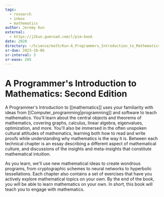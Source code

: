 ```yaml
---
tags:
  - research
  - inbox
  - mathematics
author: Jeremy Kun
external:
  - https://j2kun.gumroad.com/l/pim-book
date: 2020
directory: ~/Science/math/Kun-A_Programmers_Introduction_to_Mathematics
sr-due: 2023-10-06
sr-interval: 3
sr-ease: 265
---
```


# A Programmer's Introduction to Mathematics: Second Edition

A Programmer's Introduction to [[mathematics]] uses your
familiarity with ideas from [[Computer_programming|programming]]
and software to teach mathematics. You'll learn about the central objects and
theorems of mathematics, covering graphs, calculus, linear algebra, eigenvalues,
optimization, and more. You'll also be immersed in the often unspoken cultural
attitudes of mathematics, learning both how to read and write proofs while
understanding why mathematics is the way it is. Between each technical chapter
is an essay describing a different aspect of mathematical culture, and
discussions of the insights and meta-insights that constitute mathematical
intuition.

As you learn, we'll use new mathematical ideas to create wondrous programs, from
cryptographic schemes to neural networks to hyperbolic tessellations. Each
chapter also contains a set of exercises that have you actively explore
mathematical topics on your own. By the end of the book, you will be able to
learn mathematics on your own. In short, this book will teach you to engage with
mathematics.
